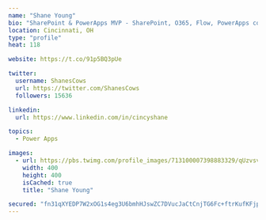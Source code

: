 ```yaml
---
name: "Shane Young"
bio: "SharePoint & PowerApps MVP - SharePoint, O365, Flow, PowerApps consulting? @PowerApps911 | Pure Snark? You found it."
location: Cincinnati, OH
type: "profile"
heat: 118

website: https://t.co/91p5BQ3pUe

twitter:
  username: ShanesCows
  url: https://twitter.com/ShanesCows
  followers: 15636

linkedin:
  url: https://www.linkedin.com/in/cincyshane

topics:
  - Power Apps

images:
  - url: https://pbs.twimg.com/profile_images/713100007398883329/qUzvsvQ3_400x400.jpg
    width: 400
    height: 400
    isCached: true
    title: "Shane Young"

secured: "fn31qXYEDP7W2xOG1s4eg3U6bmhHJswZC7DVucJaCtCnjTG6Fc+ftrKufKFjpAqISSWzNtFn3uVe4mZA6u5bp3FAPFY7uaukUt1qpdf9snYS4b6RS8zHHRIUw2GAHRtyoYYmhKCm7zE+dl/7C7PCOd2H4jAMnSxIbOWYsxvPFKtzImx17XrD9P8W35C3nqcDmjmsyYznqack8e3QZZq4+x2c8QeciEHhfj++W1evhb2/rMmAiezX53QCCm/M9i0R4nAamgG2rXEFliPKMMQy0NTNgjJkN1Ivk0B4KK5gRQiKcsqIE6GyBMCp+4GEbTaFJTItwYA+Vvqv3IatKVbx7lyeoxReif+1HATTa7QzsKX+a0MDHxIV/mXJpwwCDrBUBTZMrdhJVYBOt+pPpe3HP7Ofjngv/DDBkBdVhGrABJU=;hJb0fqk6SBpb1dYKSG6AwA=="
---
```


